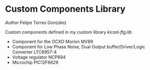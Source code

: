 # Custom Components Library

*Author* Felipe Torres González

Custom components defined in my custom library *kicad-ftg.lib*

* Component for the OCXO Morion MV89
* Component for Low Phase Noise, Dual Output buffer/Driver/Logic Converter LTC6957-4
* Voltage regulator NCP694
* Microchip PIC12F6629
